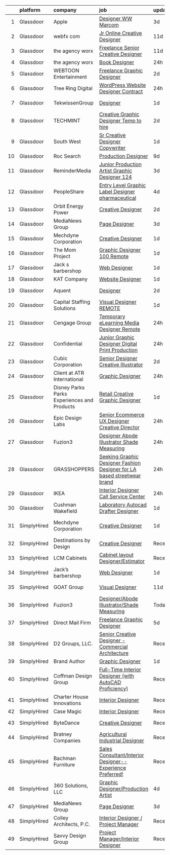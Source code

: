 

|    | platform    | company                                      | job                                                                                                                                                                                                                                                                                                                                                                                                                                                                                                                                                                                                                                                                                                                                                                                                                                                                                                                                                                         | update_time   | location                      |
|---:|:------------|:---------------------------------------------|:----------------------------------------------------------------------------------------------------------------------------------------------------------------------------------------------------------------------------------------------------------------------------------------------------------------------------------------------------------------------------------------------------------------------------------------------------------------------------------------------------------------------------------------------------------------------------------------------------------------------------------------------------------------------------------------------------------------------------------------------------------------------------------------------------------------------------------------------------------------------------------------------------------------------------------------------------------------------------|:--------------|:------------------------------|
|  1 | Glassdoor   | Apple                                        | [Designer  WW Marcom](https://www.glassdoor.com/partner/jobListing.htm?pos=128&ao=1136043&s=58&guid=0000018229d23e788a0075dfcb426852&src=GD_JOB_AD&t=SR&vt=w&cs=1_a2e256fe&cb=1658559021169&jobListingId=1008014170555&jrtk=3-0-1g8kt4fnu2g8i001-1g8kt4foh28d1000-860d189db6ec90ea-)                                                                                                                                                                                                                                                                                                                                                                                                                                                                                                                                                                                                                                                                                        | 3d            | Cupertino, CA                 |
|  2 | Glassdoor   | webfx com                                    | [Jr  Online Creative Designer](https://www.glassdoor.com/partner/jobListing.htm?pos=101&ao=1110586&s=58&guid=0000018229d23e788a0075dfcb426852&src=GD_JOB_AD&t=SR&vt=w&ea=1&cs=1_9ae84754&cb=1658559021166&jobListingId=1007998523752&cpc=88C71AD61D38E582&jrtk=3-0-1g8kt4fnu2g8i001-1g8kt4foh28d1000-e3a07e991e3ec309--6NYlbfkN0AA3uNcJ0aeXBAdVd1dUlJvZjHaUXbbC2QUFGJChoFW7xEU327m6es56oflZv-QfBizUJg4GGt5ywcxHip9vEFmnpvEvc6sXWg7ijt1_lVPhx0CSekweNqP21eod5xNQSR5Fy2hfkrfXdJbI2o6SRZK7DOllkYUDO-mEILuesP9HP5zjy-6AZOLt2uK8ykhXyq1gTTd6wznmnkOiIRJd_ZZzfxzDj6-jT7MA-i1LpMbCMQUE9k4ZOpnKL1YFwDNNGkXtJ0ay9Ckn2EMz4LgSbH4861uPYcDXdJRk8AIRS0u3fUOnqSlaLT5NK_r6Cm6hBXXGkAyuJ0P38TEGacq5iWQmNR3ymQM9M1k1Sjru8ZmPaElALMYPmzBK5YVclYLsFmd8N11AOZZrvpuJDnkuy1czSCxuN4vEZdnHJwtWMgVbtGTZscGInIWdTDC-QTcZ1n7QOsc0aXlIx9fB3MpNUoK7Wa-SCzRoDGDWwdDt2T3muV1QlrkmR638CB6M9gLEbeZzgk-todKfk1slpFGfqtWf2QuYSugtZhZbYKx1AVRbawYNahrvYcfwKKEAklaxUA%3D)                                       | 11d           | Harrisburg, PA                |
|  3 | Glassdoor   | the agency worx                              | [Freelance Senior Creative Designer](https://www.glassdoor.com/partner/jobListing.htm?pos=119&ao=1110586&s=58&guid=0000018229d23e788a0075dfcb426852&src=GD_JOB_AD&t=SR&vt=w&ea=1&cs=1_e1bd8140&cb=1658559021169&jobListingId=1007998735659&cpc=AC285F3A3ECA6BB0&jrtk=3-0-1g8kt4fnu2g8i001-1g8kt4foh28d1000-b5c41cbed128a677--6NYlbfkN0CNOKpjDIEH11s39GTuUki_mvxNbnX5BtDlH5CMrheAnKze_5JrwQ4joDkGUDohP_TA04WnU3xz8K_J9zmRNOF9Ri1EI2Q2bb9NQ-CezfspfnTBjQTnEa9VBhVw7Ap5OL0U3sVrDvue7xxMSHE-6OVqtzTv0qf6sE8nhqyjJuIjpa8PBry4FIvBQDA98jD0P9-_j2q_fFny2S8Ig9e9s7lQdihi4XF_xJpwjJ-E4_40Z-zfwIEotB_AZi5AqqfDyacHh7GxO-iryyEfx9LomU-AgHK4iHpSWlL4xBwGVis0bHsMKu-AHuzUY5Gz0rJ4wh2DJGNgJNf5GcUCM8dYxl4DxbKqWwftdba6JkVMyN-kkASKwqtT33vnIy61TMwDPXJP5RiPzvQ8bKbOM7CNGnPXgwrtJaCHj-tnIdoZI3Bxl2nEufnUUeaCHx4Aq3EmUiccs59mJp0Ne39rPifbp2W3jfpfnkuzdIr73hgf1ntui5KU-ZFDEoNjrSZqD5sbsduPNfY8I3177g%3D%3D)                                                                                   | 11d           | New York, NY                  |
|  4 | Glassdoor   | the agency worx                              | [Book Designer](https://www.glassdoor.com/partner/jobListing.htm?pos=115&ao=1110586&s=58&guid=0000018229d23e788a0075dfcb426852&src=GD_JOB_AD&t=SR&vt=w&ea=1&cs=1_cf774540&cb=1658559021168&jobListingId=1008022810615&cpc=8795CF9063CD573D&jrtk=3-0-1g8kt4fnu2g8i001-1g8kt4foh28d1000-56f2bef7ab4534d7--6NYlbfkN0CNOKpjDIEH11s39GTuUki_mvxNbnX5BtDlH5CMrheAnKze_5JrwQ4joDkGUDohP_Qq_Ry2XKId1W8UG7leWFfwYot1I2Q7BlMdyoWZz8f1ytNTzim30JPijwQCJQhhp-MQWS4Ch7l72th1w17JImD40JPMNzOW1sp4lNxP2G7lX-Bma0LnCjZp4uj9dpJWQ6ZMlDUXhDPJ1QeX51TSuuLYxbelxq-d_U0axiRIeM1urMGmBSgQ4GWDDHNo0_RoVQTROjugKPwmnTGGy1Y_tg68dSQfW-3ar-sbm5ASTJTkR6dl5TRFp4uBGq7oTqjLqVNIAxB72p9SHrFxv-hxDgiMtNCx70MT0kfMi8IlV4S3Dy3YhjuKrKJrWsfI35dpjXykBq2KRLkmIMGB9gXGvCud2kXjo3z1dQdx0V-5JIW7FMU4tEnwN7Z9YmQoBqB7r2uBLJ1jLTK-Tk75DgCQRw4eEbbQK3oT4hMl2rRNIy30WB5hct8lKpBkzXA1tngk_qA%3D)                                                                                                                      | 24h           | Remote                        |
|  5 | Glassdoor   | WEBTOON Entertainment                        | [Freelance Graphic Designer](https://www.glassdoor.com/partner/jobListing.htm?pos=129&ao=1136043&s=58&guid=0000018229d23e788a0075dfcb426852&src=GD_JOB_AD&t=SR&vt=w&cs=1_31275e49&cb=1658559021169&jobListingId=1008018881785&jrtk=3-0-1g8kt4fnu2g8i001-1g8kt4foh28d1000-dc591ee017be06c1-)                                                                                                                                                                                                                                                                                                                                                                                                                                                                                                                                                                                                                                                                                 | 2d            | Los Angeles, CA               |
|  6 | Glassdoor   | Tree Ring Digital                            | [WordPress Website Designer  Contract ](https://www.glassdoor.com/partner/jobListing.htm?pos=124&ao=1136043&s=58&guid=0000018229d23e788a0075dfcb426852&src=GD_JOB_AD&t=SR&vt=w&ea=1&cs=1_c8a8ef63&cb=1658559021169&jobListingId=1008023268607&jrtk=3-0-1g8kt4fnu2g8i001-1g8kt4foh28d1000-8a16198373301fda-)                                                                                                                                                                                                                                                                                                                                                                                                                                                                                                                                                                                                                                                                 | 24h           | Remote                        |
|  7 | Glassdoor   | TekwissenGroup                               | [Designer](https://www.glassdoor.com/partner/jobListing.htm?pos=123&ao=1136043&s=58&guid=0000018229d23e788a0075dfcb426852&src=GD_JOB_AD&t=SR&vt=w&ea=1&cs=1_a7380b17&cb=1658559021169&jobListingId=1008020213060&jrtk=3-0-1g8kt4fnu2g8i001-1g8kt4foh28d1000-f8d024b61455c526-)                                                                                                                                                                                                                                                                                                                                                                                                                                                                                                                                                                                                                                                                                              | 1d            | New York, NY                  |
|  8 | Glassdoor   | TECHMINT                                     | [Creative Graphic Designer   Temp to hire](https://www.glassdoor.com/partner/jobListing.htm?pos=106&ao=1110586&s=58&guid=0000018229d23e788a0075dfcb426852&src=GD_JOB_AD&t=SR&vt=w&ea=1&cs=1_1c04bdb2&cb=1658559021167&jobListingId=1008017338884&cpc=59DEFF8D475298C3&jrtk=3-0-1g8kt4fnu2g8i001-1g8kt4foh28d1000-e69c7a889677659d--6NYlbfkN0AuAjYKnBHsdkcMxrD7ZJITXxV72vImVt5xOyKRJQecNDOp7dWuUQMQUjtmqTOceKDg_R-e-aMwCxoRaRtP34hiVLGPuk4T2SA2XCGC-ATYLRBkM3Qg1OWaI8pGSxIkruEE1ocTtMklZK3JLiid-yfFxi4nFHvqCf3FHPmIW9Xc1nadzHlkR6HPqrP959SV9DiWwky0k3pJ7SXFH-4nJOI4ObVyjpsvJR_LGLGZIcpzYmLVCbEMFeYGXY4S2iGPc0rFFqNmsZ59uC8BTv-rbE339rZkKUrfFzbtgkNJH5xrGd-TOrOSUWqcjImnBFA_zFu7vLR316FtSBQcavax7oRPD96Td92yJp962cvnWAoMi4iJG2crQHGraK6pSeQHKPqx4JyR5qzVnsqY507pCS73ivGFk1FPAJ26GV9oNdqu_UmItS4K1cpPoV3eqqbERf6FMMmxWrWgtLdX-zmU4w-IaxydqKHPZNRnEWqs3OG4o2sj_S5n0sLFlC1lFPKC_vg%3D)                                                                                           | 2d            | Pflugerville, TX              |
|  9 | Glassdoor   | South West                                   | [Sr Creative Designer   Copywriter](https://www.glassdoor.com/partner/jobListing.htm?pos=126&ao=1136043&s=58&guid=0000018229d23e788a0075dfcb426852&src=GD_JOB_AD&t=SR&vt=w&cs=1_df0c2def&cb=1658559021169&jobListingId=1008019442445&jrtk=3-0-1g8kt4fnu2g8i001-1g8kt4foh28d1000-4a4bf2ee594f9bc8-)                                                                                                                                                                                                                                                                                                                                                                                                                                                                                                                                                                                                                                                                          | 1d            | Dallas, TX                    |
| 10 | Glassdoor   | Roc Search                                   | [Production Designer](https://www.glassdoor.com/partner/jobListing.htm?pos=121&ao=1110586&s=58&guid=0000018229d23e788a0075dfcb426852&src=GD_JOB_AD&t=SR&vt=w&ea=1&cs=1_5f7060e2&cb=1658559021169&jobListingId=1008002873267&cpc=9908D8D4413DBB8A&jrtk=3-0-1g8kt4fnu2g8i001-1g8kt4foh28d1000-addaca8772c6d40c--6NYlbfkN0CMHfdvImXyhvk82aHanYmk_omNMXOkHedsHncAw9pogZQ8McdVG3ZgtV6D129IFYhfTL7yuxeJosBcH9muJWk9YjK52T1y8O0szOu9vTCKpmDjplYXk-IMpyXv9A-aKX-ksh4eAFC-aE-SiQhh8OCuPLec8bbQAg5TTcVH-hdjBv8d1fndIoosveEmcE8050DqMPNetn9gGOb6toJfBvR3_RF_bl_1yYbPaB2NlAMDkoXo4TfM9G-gviecwsq1ewFuucPm95MrbjdwcTvEicqq00ZdtrNVErsyqWmIngP4x1l66eAjYE81dS_ULTu9hHzwY9r1EYx__U0Mq9TizfjNlJR1NcmGz0sgD36s2WFiZ8vUtqwxNrao2dVFO2BX2yMWIeccckv5iDUZXEYt9eN4f3mBXAYEwaY3SoGCLuKIarlev7exqcQPPfAZT2znavHtuED4tt9Tjvo1-p5RR53Q9F5MyCcPXIaI609CXkmHhHxN2ivTihzOouwvZnoFxLI%3D)                                                                                                                | 9d            | Remote                        |
| 11 | Glassdoor   | ReminderMedia                                | [Junior Production Artist Graphic Designer  124 ](https://www.glassdoor.com/partner/jobListing.htm?pos=114&ao=1110586&s=58&guid=0000018229d23e788a0075dfcb426852&src=GD_JOB_AD&t=SR&vt=w&ea=1&cs=1_875e8f64&cb=1658559021168&jobListingId=1008015049343&cpc=2CAED5C921A5F994&jrtk=3-0-1g8kt4fnu2g8i001-1g8kt4foh28d1000-483923777035cfd3--6NYlbfkN0BV5xWQvMmIkgUcdRWb7iWRWS4LnwJ0A4ASNg0KGqrukA_POA8ifgoOj7ZHGRdIKnJ6hU-Fy6hPRatKZ6qieiqvEvHj1oqrTY0pPiXCJ8Br1qXsme6Nkk9Pt9LV9bT_ahxJy2MUFPpA0rgFw3VAzODJAa2N6_q5OshETSVwVEzbW1JPJkimDcEuDGFDkUvGDcGVzM_uK62EUia8tYjO4YIIxM8sNJlBj3gUGreGqBOTsx1mWar0hRnKZs-U6vOcJ08W0qqTM3CS9aEgfrps1UXzS183tqHH-zboFLXK_-sAbbCLwED_HAHLp9McmJrVWcRjwFlDp8eJ-v9j1enW1Ta_qU-jGTf1NHrd0RbGfdkqK27LiWcpQn2u7fa1HktKLhHsVqTXFyzBkFMT5OaBD_bHHKdp4JcuMCriEU8m2PKKSUSDc1JI7ezqbx4XeU3KsakcvTcDV5tGkEdxQQUIvaOfQKtj-nji-i3VA9lb3lQkdF2EheZotz3aFQdRfhipoK8mIXetPZKFaQ%3D%3D)                                                                      | 3d            | Remote                        |
| 12 | Glassdoor   | PeopleShare                                  | [Entry Level Graphic Label Designer  pharmaceutical ](https://www.glassdoor.com/partner/jobListing.htm?pos=118&ao=1110586&s=58&guid=0000018229d23e788a0075dfcb426852&src=GD_JOB_AD&t=SR&vt=w&ea=1&cs=1_34989142&cb=1658559021169&jobListingId=1008012037000&cpc=32EE424DE2B657EB&jrtk=3-0-1g8kt4fnu2g8i001-1g8kt4foh28d1000-9cd65cb3c4429474--6NYlbfkN0ByiknVCCsn-Fdfb-H8YrvvjNLbyRNQUi7msyOYytdPvKndEnLnkpjgiAPxrgdqYlKoVkkodZTx1r5r9egFAnVP4PL-fGLjTUKPDrk2-zUSlwkY1wlB7ClL2QUKmZk_oXpmnslaMn6RAjibgsJ7dWn3M_n5U8Huq7VIRIFckPDm2yPsXWFZhTogfrxvPYIdR0J-oIkDZA7LkENYPtBQP82P-NHp8JI71SnRxyHqnva-URAOXl2jRJKDn0U40tO5xjK4B4n-1UhP0XIKU19riB-bX4Zj7BJrDcttSLMRYpfs_kwsyg0RbeW2rFtuhkFVBPRQTMim2RhpqfwBhUv4AICzRHiGLmtsb1IxrzL02gP_h87a46HvI8tEaKtvlTTAKjui71A1R3x9JWGSopCF8oOAAAR6Zy_o3Y5ljEDU_y3V2GEhz0i9nK3uK_a4u8cAGE_rO-Olz-TwBovP_xdh7QflsIwKktSp3HsqBd_1VuePu-q_D9Wp7ethEjDj3-vSnUl9DnSzuP2fz5uulcZyobjZLTz6ZXDuZCPto1FSsBR1Gg%3D%3D)                                  | 4d            | Malvern, PA                   |
| 13 | Glassdoor   | Orbit Energy   Power                         | [Creative Designer](https://www.glassdoor.com/partner/jobListing.htm?pos=104&ao=1110586&s=58&guid=0000018229d23e788a0075dfcb426852&src=GD_JOB_AD&t=SR&vt=w&ea=1&cs=1_195e3a1e&cb=1658559021167&jobListingId=1008017056555&cpc=BCC169F53084E245&jrtk=3-0-1g8kt4fnu2g8i001-1g8kt4foh28d1000-08a022bb48f69b08--6NYlbfkN0Dw8ekGRZ48E-mAxki4-CXEP4rchTgeqxpTOQYBTuLp95QZqhU_HkXLuA4daBEHb7eKjt0u14EPGRzXxFK-VrWawVyQQ9tPqFs_jkj9aaaW8rF75ehdtYdY4dVwb2OWED4ZDN7q0uifYdZfqKmfpFtIpnZIRQ3PnZgs9xmaWD48Jc2xumlwUKuCjhtaWKH8iKeyjQC4Hh3K2rjOrCHt9WJxdfVdBnUcwvEYAddukrCymT47dypoPHl8etWVyZphgcjdOxUnbYfU9kBbdHBnv91sYiVdurA8UyvhgM9JkJckHwtnNUry1kAOg8z0Bva8GjlMTfN-dozwetVBZa7klmcDcqCTv-ujS4R1Kk5qwDTS4mWiHXfc67UL80OUIk01MwBwXmJmX7oSQntzEu8L5pv-YsNRR29bwIB04a6bhH00mtR1jm3-SzuKePp8L0ipeNZqWSlK0ouLC099mrjIJ7EXLuxDgzCYcGlcfcPg3q0TZ6VHDjfdpyNKvinDOMqdBwfUohuMZZDi0A%3D%3D)                                                                                                    | 2d            | Sewell, NJ                    |
| 14 | Glassdoor   | MediaNews Group                              | [Page Designer](https://www.glassdoor.com/partner/jobListing.htm?pos=103&ao=1110586&s=58&guid=0000018229d23e788a0075dfcb426852&src=GD_JOB_AD&t=SR&vt=w&ea=1&cs=1_1f5bb383&cb=1658559021167&jobListingId=1008014959597&cpc=14D5209370AEC984&jrtk=3-0-1g8kt4fnu2g8i001-1g8kt4foh28d1000-4fe1aab0f0f28fbd--6NYlbfkN0AJuQGTv8CTaj4fYsw3wWsgKqKONRlw8R5hOwrc362uRY2qrf7dozGqkrRkdSaGOyCuID14d3EmZQlHbPvAfLHUYvTiVdVRamrOwU35cwDtTQT_eOG-gUhbj8CiJrYJpPk7w4i0xwYuMHIQ9AsNCQnzdTG5uDQyGUVziZ1OlKURAfEBrCg2FZ-1k3a7yVgpO_tF8at9QvfR3GO22Q8RBu3tDym--rw2u3niZn_bVLhUhsTmBa4VVndkhaFNf2x2ZDugvHGyzPFb8KjulKWCWYKwLOO1KqkKszWUuBaCljrIPTmtQY62l1w5iGn5G8j5ZUMVBLGyan0fy0dabw-lcgAG7MgLYbIuefC-cdb3pmN7G54nMleNGjKzMuqKLQRjBIXXse17XUrveF9WOdxsOWy7FEknSI8X3nw8Tiu7oe4hGFjkuE36H_iemVYFJjuKpoheMOTgVutQCzn7w2jt9i8zvsXm_-gijrl3a2UD2Ypgf1HH7-scgKDQQcUstmBB5Ic%3D)                                                                                                                      | 3d            | Remote                        |
| 15 | Glassdoor   | Mechdyne Corporation                         | [Creative Designer](https://www.glassdoor.com/partner/jobListing.htm?pos=127&ao=1136043&s=58&guid=0000018229d23e788a0075dfcb426852&src=GD_JOB_AD&t=SR&vt=w&ea=1&cs=1_b39c65a4&cb=1658559021169&jobListingId=1008020113807&jrtk=3-0-1g8kt4fnu2g8i001-1g8kt4foh28d1000-502c6bab245108d4-)                                                                                                                                                                                                                                                                                                                                                                                                                                                                                                                                                                                                                                                                                     | 1d            | Mountain View, CA             |
| 16 | Glassdoor   | The Mom Project                              | [Graphic Designer  100  Remote ](https://www.glassdoor.com/partner/jobListing.htm?pos=111&ao=1110586&s=58&guid=0000018229d23e788a0075dfcb426852&src=GD_JOB_AD&t=SR&vt=w&cs=1_60f459ec&cb=1658559021167&jobListingId=1008021366045&cpc=32EE424DE2B657EB&jrtk=3-0-1g8kt4fnu2g8i001-1g8kt4foh28d1000-7861a53543e4359c--6NYlbfkN0BDp_epf89aHDQhKpPegNJQ_ldQpEFZQsM9OcONMGxWx6pU56EKHF58QjVdAUvn2gWZBu20okoA6-_lSJQoD9kRUb4UGZtRZ1u9IjL5b8pK2_j1w5pPr2T8oR-2FkllK2AUYDyyIyugH8dhrzGj2J5KaQe5vQxhx6hq6qQuMYXBb2kQ4t75_tNhZvp6XtkTP8VBPgJjEJJahcs-J-sYJLz-3oH6Ir23CSoW-dBsAbOvwoMqcg7YjAhNP1E3lJEez7cVbP7Ri75eejPg6iYRZE1q7UOrFsrC9pYXplakUwJxnYujdX5qDm6ZFYaf9jWIBFvxeQuK395_vYg_vBsWPUxubN62Mc3U06Xu5xNpKZU6I-2hqINNuE3y4_LjedUyqd4OQoWWTuhtLuaSI5zX53i_vnysd18nea4CC-6ou-R_1Z9IcTdbR5heA8K94IaVcv_zUEmHgQmCHiyyISG9TvrS4rbaOmkQQ6rG9sHNaeuB6QN9DqfzkBzPPHgdkrGDd4yTXfklfA3XzGuCYunttlua7MimC3AgXbFJG0sjP2k-Cd7RX-Y1n2hFanGYxIzI6wIRKf36e--fFQ%3D%3D)                            | 1d            | Remote                        |
| 17 | Glassdoor   | Jack s barbershop                            | [Web Designer](https://www.glassdoor.com/partner/jobListing.htm?pos=122&ao=1136043&s=58&guid=0000018229d23e788a0075dfcb426852&src=GD_JOB_AD&t=SR&vt=w&ea=1&cs=1_9fd32ea9&cb=1658559021169&jobListingId=1008020645980&jrtk=3-0-1g8kt4fnu2g8i001-1g8kt4foh28d1000-9741a7f066dd3227-)                                                                                                                                                                                                                                                                                                                                                                                                                                                                                                                                                                                                                                                                                          | 1d            | Remote                        |
| 18 | Glassdoor   | KAT   Company                                | [Website Designer](https://www.glassdoor.com/partner/jobListing.htm?pos=125&ao=1136043&s=58&guid=0000018229d23e788a0075dfcb426852&src=GD_JOB_AD&t=SR&vt=w&ea=1&cs=1_d2cd65c2&cb=1658559021169&jobListingId=1008019791424&jrtk=3-0-1g8kt4fnu2g8i001-1g8kt4foh28d1000-12928fda949b1117-)                                                                                                                                                                                                                                                                                                                                                                                                                                                                                                                                                                                                                                                                                      | 1d            | Remote                        |
| 19 | Glassdoor   | Aquent                                       | [Designer](https://www.glassdoor.com/partner/jobListing.htm?pos=116&ao=1110586&s=58&guid=0000018229d23e788a0075dfcb426852&src=GD_JOB_AD&t=SR&vt=w&cs=1_6494961a&cb=1658559021168&jobListingId=1008018236820&cpc=F4EED0218A761C36&jrtk=3-0-1g8kt4fnu2g8i001-1g8kt4foh28d1000-5fbed3b882f154dd--6NYlbfkN0DMrcEu7yrtATojKJA7cEzGQ3FdRGWLh0CZQInL4ECGI9gD0Wolx9R2v-Aex0-GK04TqtDen7U43C30FaHb4Ln5f-iFsaSfUTduxmsjLTAkBCH71b9WDwGXDLlst0LzkVuThKRFgtvIfx5RftYoXreSW7V76uqKBZnP6jeAV-YPrD2apNA1saA3m201oMtWm5PUk68ps_Lpu97-qnU2qnZkOHl6WaMU6XUf1C1w4EwPz4oWp8fFwBXqrAlG2utMlFkWFkmj_hDHi8almx9phSnIrpdG3EluZCDqoAbmb0uk7qMJwtP4yjcnQDOfvwozOmkHSRYiWmsNUJ6fqqc3n1EsgC0GJdyiOs76Ovbjh3QZPFm3_wYaBBDV5vlY90_mWHCmxAuqmAhV0geEN7EUeTZXeB6DVx1MYXFxMjAfotg_8apVqe3OI4_MF_vuOQPEee-AQyTSRbF63w%3D%3D)                                                                                                                                                                                  | 2d            | New York, NY                  |
| 20 | Glassdoor   | Capital Staffing Solutions                   | [Visual Designer  REMOTE](https://www.glassdoor.com/partner/jobListing.htm?pos=117&ao=1110586&s=58&guid=0000018229d23e788a0075dfcb426852&src=GD_JOB_AD&t=SR&vt=w&ea=1&cs=1_0abb021b&cb=1658559021169&jobListingId=1008020606131&cpc=8795CF9063CD573D&jrtk=3-0-1g8kt4fnu2g8i001-1g8kt4foh28d1000-8d05ca1c3eee9e76--6NYlbfkN0AHXq2vAVwR3IH7wgnTMdWCa3HguypIXx0DFudX-u0zu6XSU0N9gDGCMsnO9yvyAfOF5aEsSyeU78o6xlcfEn1OqMZeAXP26H07jpAXBxLH7MImjw94Vc5wl9j24mCsReRXv0ftLnyae4hV3eajRMzR_qmAmdQZQuNfMZEX5FTgvtnopjwJ0oCZ3_zxHSwxWCg-UaNqzwAQOkRJ7q1UhLOuh_P98fj4mFUe-mRRt6FRG3AkQfkTRLgFtP1raYsHvfujIDAcSUJ5EVm4vZq9cLaok5Tb9Ymy00m_rofKa5w6U4pDJkhHfuA-18h8T3hpynApdShw5lIi_gJBzjC6l4kRlCPajndHz_jWurssuQcnxfhDLsbwgWftNW1TfwIL8iAlcIuZe0Hq5GbscCu6fv7bKJ1DJ05yF3i85NOVIQgqxFjUhMU3ZrRlOyimA7tleoiWUjyuNk13uEP9td_dhATnrdnMew-rxrGNszD72vW_M8q0nL9ApIl2wxLQ-rnQSjIPqrhfc7s11A%3D%3D)                                                                                              | 1d            | Remote                        |
| 21 | Glassdoor   | Cengage Group                                | [Temporary eLearning Media Designer  Remote ](https://www.glassdoor.com/partner/jobListing.htm?pos=130&ao=1136043&s=58&guid=0000018229d23e788a0075dfcb426852&src=GD_JOB_AD&t=SR&vt=w&cs=1_d1e08bb2&cb=1658559021171&jobListingId=1008022740182&jrtk=3-0-1g8kt4fnu2g8i001-1g8kt4foh28d1000-8a99bf06a3c1a759-)                                                                                                                                                                                                                                                                                                                                                                                                                                                                                                                                                                                                                                                                | 24h           | Temecula, CA                  |
| 22 | Glassdoor   | Confidential                                 | [Junior Graphic Designer Digital Print Production](https://www.glassdoor.com/partner/jobListing.htm?pos=110&ao=1110586&s=58&guid=0000018229d23e788a0075dfcb426852&src=GD_JOB_AD&t=SR&vt=w&ea=1&cs=1_06f8c87b&cb=1658559021168&jobListingId=1008022762610&cpc=39A4E8CE329AB187&jrtk=3-0-1g8kt4fnu2g8i001-1g8kt4foh28d1000-15cc239f69d159c9--6NYlbfkN0AEEmf4gNh4XgDtJjJu_YulsdDVW4jXW_xJBrY-kvSvdNnL8XfKurzs8UtOQlBMyR9XmOBvYp9Nro9cGyeQneX3jlNP0TxIF_K_sGPc5MWQdfFO9MDbkJnvCqWu-nD4RYouZWcJLNdhq02Uo7LGvCnqHogGLXlPFZrpzwkqf1i7OXJ-jPiUoFTdBBhL6q0S3fCWp4dhoJDbPewbeTvcyUqJIWwT1rJzpJsWy7cOMYcq1fstZIzNeefrzS3LtZSNkXkRbEVxDLxRfmHRwOIfXyix3dF-2_-Y3AI34YPH1foxSfvzY1S526LU3nEBSgNMKXXfaU-hGtJ_iLIY0p8AZG4eDCL2InxSr68ZCT4_5hazzmZ8Gm_lk55nGFi2mCcJ3H6TFMhXTRHO_wrGSfXHB8AkTSWDLZ372h3QTEaDEEJaXHZ6dPElmrlUYIJUOrhJhyD3vZz-kCj2po40UoEFkHr9UuM0LlzrTlEfBNN13K2Zx-EDDhh3aBf171Cmp6rKXdRV87v3ejmtNQ%3D%3D)                                                                     | 24h           | Washington, DC                |
| 23 | Glassdoor   | Cubic Corporation                            | [Senior Designer  Creative Illustrator](https://www.glassdoor.com/partner/jobListing.htm?pos=105&ao=1110586&s=58&guid=0000018229d23e788a0075dfcb426852&src=GD_JOB_AD&t=SR&vt=w&ea=1&cs=1_e0746a18&cb=1658559021167&jobListingId=1008017675415&cpc=F45C15D234B746DE&jrtk=3-0-1g8kt4fnu2g8i001-1g8kt4foh28d1000-7ce01c0d59e380dc--6NYlbfkN0DNdf0jy4i6VhtN7sZd_l68WQMEbhZ3TQUvi2lEOGTv-dVx36AWoIqBmkrawZqExRsAXwKQX7-mhkPtO35-gHoQSGzagSJW5bAOnEy92cwIrgRvnkdV4Nt2Zkp8YeO7SPQk_rWksb3Xr4hf_vQZIKqE3NbldLlAZ1QsbFbNtYQ-eN7pTEHzAsS_R7aCwGAUEdxSdkMvJGvNwMEpMg_mEdh-dpqUEv95VVJVQyIJ7Yu05x-Vd419-m7YJiYOQDfb8ZpU8e92ebCjRTRcgb3926232Yoi-0bzs5rDRnTktZ0NIGEP1GUopZBJr2Jxf9aL-1Z9rPPp1vTqVlXOmae_RGxHesmoj8oh28jjzv89wzz5GdotaenKUQABJCL1Z6Gz1913e0ZjlSBoRz2luv3oofW2FxFBGSFouiZ0QSMuSrwrLn_Fd9SkNj3Uq5xum00j_JvR_J4yJafSwYlI2I4ixd6WXfleS3nOUxzFMJBn43nyTpE863z7oXrA4aashvnLGKqkMgHgtBPz4Q%3D%3D)                                                                                | 2d            | San Diego, CA                 |
| 24 | Glassdoor   | Client at ATR International                  | [Graphic Designer](https://www.glassdoor.com/partner/jobListing.htm?pos=120&ao=1110586&s=58&guid=0000018229d23e788a0075dfcb426852&src=GD_JOB_AD&t=SR&vt=w&ea=1&cs=1_29420173&cb=1658559021169&jobListingId=1008022859838&cpc=8795CF9063CD573D&jrtk=3-0-1g8kt4fnu2g8i001-1g8kt4foh28d1000-cba34c279f5bf9ee--6NYlbfkN0AX4hI7SJ9l2kNfdABvJlk919Y86vyLcjizxfZOFgPMMsRq3v6HS6oghhM_BN5MgfEcTsNA3it6wzMGzaGBFFFaeXfWMOFrrFowzwZWV0FWq6-QGCcqtzSJvYSGA4hpCBznx-ugZuJLIcxypvyYnKIeI0Cg9hOiDjJE2K8XK5681oS5YWNsB0fxJu4xyxn7yIxmWkk8sRNeRMWCotyzFMnVPHBPggHVgIsanSGnjtfMZIUDlc7LK5JKVs13cwRC2tVco9ju_19lBypN68UUAuicIxU8EFL8G5ABt36DAcjqnLBc50vgc_htmnD-AflEEQitVZL_sZlbxoNaLKZfFtp67UJ2ym78TeF3bVKKpkGL_0JyXxmXWjC3laS7hZN9FdHX_iaq8FYYBljcjDZOkCVvEg_Wm2c16WWJ2zo1HwPkFZhMDgZ0LFdtLw-u9eUHPYnay0vn4CVlWSOUxW1gOczvx-Ak93p796IyYpTYXik8g3A-dNi6AFYgmim9AHKkGNAVM8QkQ1Lw0NeqMLMJpsnn)                                                                                                 | 24h           | Saint Paul, MN                |
| 25 | Glassdoor   | Disney Parks Parks  Experiences and Products | [Retail Creative Graphic Designer](https://www.glassdoor.com/partner/jobListing.htm?pos=108&ao=1110586&s=58&guid=0000018229d23e788a0075dfcb426852&src=GD_JOB_AD&t=SR&vt=w&cs=1_781b0176&cb=1658559021167&jobListingId=1008020670775&cpc=7F6F94E2229B3AB5&jrtk=3-0-1g8kt4fnu2g8i001-1g8kt4foh28d1000-4d6c352c3e0cf298--6NYlbfkN0DAFTyt7pbDCC2JPO79CSdi1dIb81yjczP5qsKcZIxgiRd1qisRd4re16D_VG3-wzXTZERnuYegXuQcSkAKb7C2HeJLszZuKry9wxhdrtMYNGjwXNxI-Gd65yMvy_wKC_xBPAYxXY4-tpNAkKpGC6y8gy-L61v_624KztJZcdGEjUK8EJBNU6uG_APbMfPVlsHi4wItFmrxWF0wkb42y_eQBXI7VC-tdzlB6Qbh3b9la59444qeQj7L4AaSc55x7W7lD641m-WDYqegbgOnQGNonD6t6EWNl4U7NNMfSjzWIe5ma9XRAOGK1FuCEVPz6KXf_rA4k5qScPNO5bu8ike3xJs5W6uqCR5hMtSMHQPm7odPGqWEXrtAyWGctpyxsyVAVBxVbOcMPo0fp0XNrItA2Apt_7l_Akp3ShlfYRlJhuVJjZZmdD9bghdRYV5J2SU%3D)                                                                                                                                                                        | 1d            | Seattle, WA                   |
| 26 | Glassdoor   | Epic Design Labs                             | [Senior Ecommerce UX Designer   Creative Director](https://www.glassdoor.com/partner/jobListing.htm?pos=109&ao=1110586&s=58&guid=0000018229d23e788a0075dfcb426852&src=GD_JOB_AD&t=SR&vt=w&ea=1&cs=1_7f9b0716&cb=1658559021168&jobListingId=1008023787583&cpc=84DBBAA61F05C438&jrtk=3-0-1g8kt4fnu2g8i001-1g8kt4foh28d1000-e6094c47c8de668a--6NYlbfkN0CHUnoaWEuS_tgOllsHIl5Penk8b-4u1HU56XUbTn7r21XQTncnGJUQIhIoODkQd60ZGP1Vow6eaYTZU5q3AAsPkMbDyxqT812Zw7xlBbKGkJoP4OEPi69yQJ6LNRjuBY9JPoJZcSkNmN9HNe1tRGWYDQKP4I-2drOnakkPTcGL3cw04CBWpzifQRXKGVYBVi6T_Er2DJPpLBMEqT0o-bF0QiwPzxMgTZpANI9BqAuFkarZx4uQ88QRvE6Yd0r1AQCrxoywZK9qY5ZwR6-EWszsSlaUrKU5Wxl12nDKEs655CzU0_Ml67_km9fXxCd3dYu9EyhsZKbDvCvGypOLL6T-9l-Xtu3jtwOLV7yhvEoUGUcvEPUsVDKliI8qto470MMQ-LuULRXyX70NEdoUCm6vTE-1Oq4kMD0ftJ3bbuEE5L8CM6pzPv9wOYaUyfvZgjrKt5HEFZhyAunPeTMxidD_x_8pohxXqDDWRd2UArYet1uo5JUqFzBqOV-QrzVM5KkHAXxAS4M95CCzy5trv8pT)                                                                 | 24h           | Remote                        |
| 27 | Glassdoor   | Fuzion3                                      | [Designer Abode Illustrator Shade Measuring](https://www.glassdoor.com/partner/jobListing.htm?pos=107&ao=1110586&s=58&guid=0000018229d23e788a0075dfcb426852&src=GD_JOB_AD&t=SR&vt=w&ea=1&cs=1_af089518&cb=1658559021167&jobListingId=1008022860252&cpc=DE56C24FF6DEC286&jrtk=3-0-1g8kt4fnu2g8i001-1g8kt4foh28d1000-14c5d1de111efa47--6NYlbfkN0CB1tmP7rfbaHtYFmPjg1Xv8BJr6DUbyz0HQmM4H563AlwRaaZ8jklwhf70B8vCNJkZAeqwsVk5AIJ9Mwvd1SMho8Pc-ysMMlbfzI4Uehh1ixezscQEESdiqh6RRtKbi8KqDv_M6y506YbQw9hnR02Gu-gwz-tZy9gR8oHr01qN_DLj5DILbiqP2sHL3wcXR1uHlnI2aaqwR7UvgSUCLFFNuAX3SxsnlE_tzgLBgLKLc3cYNjQxHYS_uHJopq0vFB4zLZaaAwk5hebIqlsinFC5-skZnIs1sjtfdS07CTMyxG32Ud6PHz_Ir1oI1tMF-cwY4_RRSvS0Z2NfBaH_BU_26i8ODiSKw-nS-nIhw0KCkFdSkKdskdi592I79Jv97YiEz3zEBjsnSAo1yIGC-Y2UPyIIbaVpzGCzv9dbeCiyUQ1d-mclyflNlnwlNf_6Oj840d2aTfSZtw15GHH-cuK9TfEe29wpOT1gUdf2S_QjdEaUvbdhOeKZ7Ea3ZcJUHDA%3D)                                                                                         | 24h           | Irvine, CA                    |
| 28 | Glassdoor   | GRASSHOPPERS                                 | [Seeking Graphic Designer   Fashion Designer for LA based streetwear brand](https://www.glassdoor.com/partner/jobListing.htm?pos=102&ao=1110586&s=58&guid=0000018229d23e788a0075dfcb426852&src=GD_JOB_AD&t=SR&vt=w&ea=1&cs=1_2304297e&cb=1658559021166&jobListingId=1008023834020&cpc=C5F9C09AE97B3D2F&jrtk=3-0-1g8kt4fnu2g8i001-1g8kt4foh28d1000-7889e446de2386ce--6NYlbfkN0CPEiJEzZq4I_K6S6Q9VC1QMfIsI0INZ1UYi7vjgDL48f87QLouAYwobelOUSOt0kYOM3PhT0Lec-TyoJq8apc8yU8pyYEYwRdfIoc09R8tDdxmjIMz5nSZ371rScg0qCS90jav0PGIUWuZG3UL_Fe4H3kgvwDEW_HwyrOshNnzKhhfXYNG_RZ6pOxyWa19x7KEtxZB-Yxt6SIarEV1mVIa01DZ1DTWajZdSEdO_3cTfdyQW73TEiUxOmIpPpVc1pQL0tKdNByzJyElztSfKhKblDm4y6ZRTXr3DYemsE_3wYv6sBnBpkgEQC-bxl2uSHEMXEGF-xutfnzQBQviInZ6xUZTIhKR3rPl-mchEHe4H30JLmRlhvw5lOUn0DXP2-EHoALmhekiGk67BsBp_pZ1RpYfHdHbz-Il8e-MPCfWb9XMUly1JbNOJZ9q86kVUScmCQVgX0BfzMfjKxrpFSE3F41JhAZgRaW6DnMJC-yT5sexR8Rx_Ui8vsbfzcwdBm4%3D)                                                          | 24h           | Remote                        |
| 29 | Glassdoor   | IKEA                                         | [Interior Designer   Call Service Center](https://www.glassdoor.com/partner/jobListing.htm?pos=112&ao=1110586&s=58&guid=0000018229d23e788a0075dfcb426852&src=GD_JOB_AD&t=SR&vt=w&cs=1_1c2324ca&cb=1658559021168&jobListingId=1008023116736&cpc=334ABAF5D42DC775&jrtk=3-0-1g8kt4fnu2g8i001-1g8kt4foh28d1000-2357c15f09d9f8de--6NYlbfkN0Duvs8W9J3ng6gJug0TleWEiZhMTn3xkaahiVgbeU0KWY7EIJvg5hnSIF7iYU2XS_0jU6Sx4wmQmvg9P_US_cw-WXZHjIpgawYl_mMVJn5VYuk-s0DZ8mEMzHdbUrX3yJwdgPAHKe917rCi7UOCu8_oK09ggPuRvk2s-fCWGGPTRxSPW8MCaAHdxk41ju6GZN-BGSW9Vaw58XJnQjy6ldXi0gjNy71K9OKCPScCLhbgHTnnO3OI3Wh8try-QvtGq1fyVD4cZ6PYw4ieu7a811R-pjqMlNl6AnrVoabAWcXWJHPIuRd-AcQiD3YcWh-e5QW12zclKGz7YSKURxweXDw9SQyCZIi617guL60aurGSnBIDj2d1_VQddWQ3x-GrceQsgHex2Fm3fyDoPssW6aoVZNPHR_eE5w0jUwEdEztjPRk6RT_aXl-zpDcoOoHX_5qGb7c1na1SPfZWJdOwyd8nM9x6o7AsX1BHmsP5RqxqThIQmD9J9ysj7wcMJTJAUH1LNo9nbZCqIlLSFi1B5pnl-JQ9MyG-hHkffqhBr_0Rtd3uyfOKIRPwt4FN33iHf2d3MmEkp-ceuZokFWq_rRsrqPz0arHEhQQ%3D) | 24h           | Baltimore, MD                 |
| 30 | Glassdoor   | Cushman   Wakefield                          | [Laboratory Autocad Drafter  Designer](https://www.glassdoor.com/partner/jobListing.htm?pos=113&ao=1110586&s=58&guid=0000018229d23e788a0075dfcb426852&src=GD_JOB_AD&t=SR&vt=w&ea=1&cs=1_185d8b85&cb=1658559021168&jobListingId=1008020596493&cpc=AC285F3A3ECA6BB0&jrtk=3-0-1g8kt4fnu2g8i001-1g8kt4foh28d1000-e7f101c77ac865f1--6NYlbfkN0D9Pg2x5ry920TXzaxKVLWVxirK4eM3sgP8B1zODjS-ZZwsvod11M1JWDlfMLAjHPpR4bA2iehe0RKrZCggLCBys_HqzdbkzBOJLr243bIUVdv7xhEDvN9sZFnZHRSzs9o9QgKapVy_Z2bHZkEhst13uUqD4EsSLUnaURB2gNYwXhGk6LvdTlgQ7HHOi-deTgtACfU4Wgc-t6DaQc300_vSRJ6ngKijyzhqW8Z-GSDlroOcwldpegvh_EZYvHAGwhGAIq3LPXNefv60vCT3M1e-qt2vBRrTlFODuGF9jG5rN7n3b8EBvPN4z-oOJA8XPN945evQFeI5_71u86g4F0xY2XVcCUFr1S3douzqxw4GzWKjWr1wh4k12PSfF67JddLYbS2Rt75G-zNa-lfMESzenO0A9_HIvNEIOI3PRefmnxsxhlPPDgS9QYgQSR77pa3UBI3eNanG2gV7YVSp-aaUdN5vlo5bFSDxhi1P7uwAMg_J0fTyIforzX5egd4iwLcx1KoacGzfgg%3D%3D)                                                                                 | 1d            | Mountain View, CA             |
| 31 | SimplyHired | Mechdyne Corporation                         | [Creative Designer](https://www.simplyhired.com/job/QBj5BX_7G9kdZXr84VZSZu2iwcTpcLP9JZzIO7VZoYgWFvza4mmVCA?q=creative+designer)                                                                                                                                                                                                                                                                                                                                                                                                                                                                                                                                                                                                                                                                                                                                                                                                                                             | 1d            | Mountain View, CA +1 location |
| 32 | SimplyHired | Destinations by Design                       | [Creative Designer](https://www.simplyhired.com/job/itxoINI0d7-1oC1gc5O0nFfNzcelmrZTns8HGtbOmaJk6VkDH81Hrw?q=creative+designer)                                                                                                                                                                                                                                                                                                                                                                                                                                                                                                                                                                                                                                                                                                                                                                                                                                             | Recently      | Las Vegas, NV                 |
| 33 | SimplyHired | LCM Cabinets                                 | [Cabinet layout Designer/Estimator](https://www.simplyhired.com/job/DGSlfiUPWVOU_IlQXYWu3NE8c65_nAMngwGpdSuOIPTgYpGha4wvXw?q=creative+designer)                                                                                                                                                                                                                                                                                                                                                                                                                                                                                                                                                                                                                                                                                                                                                                                                                             | Recently      | Monroe, WA                    |
| 34 | SimplyHired | Jack’s barbershop                            | [Web Designer](https://www.simplyhired.com/job/CvnyrB8Xw1-NITRX1vfjqUkZCQdy4vGNssco-cpaqwJIJdjliMDBnw?q=creative+designer)                                                                                                                                                                                                                                                                                                                                                                                                                                                                                                                                                                                                                                                                                                                                                                                                                                                  | 1d            | Remote                        |
| 35 | SimplyHired | GOAT Group                                   | [Visual Designer](https://www.simplyhired.com/job/_pMABjasQnC6Kjsddnao3Avqh1mQpX-KZKVbp3CiHlY0QuQRBSVq1g?q=creative+designer)                                                                                                                                                                                                                                                                                                                                                                                                                                                                                                                                                                                                                                                                                                                                                                                                                                               | 11d           | Los Angeles, CA               |
| 36 | SimplyHired | Fuzion3                                      | [Designer/Abode Illustrator/Shade Measuring](https://www.simplyhired.com/job/pnUA6D9SOyZR0QLNgGWy7lxUzGldyopVo1XbYRm5QvCCjuc13jt8dA?q=creative+designer)                                                                                                                                                                                                                                                                                                                                                                                                                                                                                                                                                                                                                                                                                                                                                                                                                    | Today         | Irvine, CA                    |
| 37 | SimplyHired | Direct Mail Firm                             | [Freelance Graphic Designer](https://www.simplyhired.com/job/UAWAJO5Zuoq_05Sn5bB89OQBH5fsmBfgLGyALbbesiMObR8UsXk4rw?q=creative+designer)                                                                                                                                                                                                                                                                                                                                                                                                                                                                                                                                                                                                                                                                                                                                                                                                                                    | 5d            | Remote                        |
| 38 | SimplyHired | D2 Groups, LLC.                              | [Senior Creative Designer - Commercial Architecture](https://www.simplyhired.com/job/Yzphuvu4v4KIeGAg97r-GC4K2aaGuq7WuIAfSSpOBYl9P_dmzDtnLw?q=creative+designer)                                                                                                                                                                                                                                                                                                                                                                                                                                                                                                                                                                                                                                                                                                                                                                                                            | Recently      | King of Prussia, PA           |
| 39 | SimplyHired | Brand Author                                 | [Graphic Designer](https://www.simplyhired.com/job/Mrn_qBcoXftIrLidIj1H7uymWl_XfVYIHZxm1575TM0eyZZyVoNWmg?q=creative+designer)                                                                                                                                                                                                                                                                                                                                                                                                                                                                                                                                                                                                                                                                                                                                                                                                                                              | 1d            | Remote                        |
| 40 | SimplyHired | Coffman Design Group                         | [Full-Time Interior Designer (with AutoCAD Proficiency)](https://www.simplyhired.com/job/Xx7hJsbn6OIObeoohRD70Y4VdH0y_sC279UDSdlsem1MGWNh8Uj_rg?q=creative+designer)                                                                                                                                                                                                                                                                                                                                                                                                                                                                                                                                                                                                                                                                                                                                                                                                        | Recently      | Naples, FL                    |
| 41 | SimplyHired | Charter House Innovations                    | [Interior Designer](https://www.simplyhired.com/job/pUH7HINwbS8DZFgpS9-Qd9JDxnG-D9Lvjngrgni9IlgKb8KYQ0gx-A?q=creative+designer)                                                                                                                                                                                                                                                                                                                                                                                                                                                                                                                                                                                                                                                                                                                                                                                                                                             | Recently      | Zeeland, MI                   |
| 42 | SimplyHired | Case Magic                                   | [Interior Designer](https://www.simplyhired.com/job/WAgF14JmswB6TGD-JUfpPD-963ncL4DfuCrtth1pVIXsR89yXGJEBA?q=creative+designer)                                                                                                                                                                                                                                                                                                                                                                                                                                                                                                                                                                                                                                                                                                                                                                                                                                             | Recently      | Remote                        |
| 43 | SimplyHired | ByteDance                                    | [Creative Designer](https://www.simplyhired.com/job/0Wsu_j-iNzNT7TgQoCdaUX2VRfM8Y68oP7OcTq4exRfkeEAE8cedQQ?q=creative+designer)                                                                                                                                                                                                                                                                                                                                                                                                                                                                                                                                                                                                                                                                                                                                                                                                                                             | Recently      | Mountain View, CA             |
| 44 | SimplyHired | Bratney Companies                            | [Agricultural Industrial Designer](https://www.simplyhired.com/job/Mumz6KfYzwl0Qf-6YYgrNMk_LNtPebzQLCSf-QYmA_szeaNtgnq67Q?q=creative+designer)                                                                                                                                                                                                                                                                                                                                                                                                                                                                                                                                                                                                                                                                                                                                                                                                                              | Recently      | Des Moines, IA                |
| 45 | SimplyHired | Bachman Furniture                            | [Sales Consultant/Interior Designer-- Experience Preferred!](https://www.simplyhired.com/job/6TuJt7dhkjzybzgT-N8n2n4rIMgK9cfgACJfhp90n_CRte5UgeCTFg?q=creative+designer)                                                                                                                                                                                                                                                                                                                                                                                                                                                                                                                                                                                                                                                                                                                                                                                                    | Recently      | Milwaukee, WI                 |
| 46 | SimplyHired | 360 Solutions, LLC                           | [Graphic Designer/Production Artist](https://www.simplyhired.com/job/wTKuKhJFue8gAenatIutsqNnn1KWWLvcslbVcB2Shz7OnZLg523oNA?q=creative+designer)                                                                                                                                                                                                                                                                                                                                                                                                                                                                                                                                                                                                                                                                                                                                                                                                                            | 4d            | Remote                        |
| 47 | SimplyHired | MediaNews Group                              | [Page Designer](https://www.simplyhired.com/job/-Tprpam5u04Le5SFQwkyuvyVGplpZUqocEJkxkhJEleWOU_ob7Rmow?q=creative+designer)                                                                                                                                                                                                                                                                                                                                                                                                                                                                                                                                                                                                                                                                                                                                                                                                                                                 | 3d            | Remote                        |
| 48 | SimplyHired | Colley Architects, P.C.                      | [Interior Designer / Project Manager](https://www.simplyhired.com/job/1_AKd20zbAVYuVuimSFQQFRuE2ScgAGKuVb47R5pZ_dBMnvjp2ddmA?q=creative+designer)                                                                                                                                                                                                                                                                                                                                                                                                                                                                                                                                                                                                                                                                                                                                                                                                                           | Recently      | Blacksburg, VA                |
| 49 | SimplyHired | Savvy Design Group                           | [Project Manager/Interior Designer](https://www.simplyhired.com/job/YsTVNp6nM336MjEWyi9A2oN5zVIl9wlJWq0tDVxZK_pWOgvFYeDoqg?q=creative+designer)                                                                                                                                                                                                                                                                                                                                                                                                                                                                                                                                                                                                                                                                                                                                                                                                                             | Recently      | St. Louis, MO                 |
